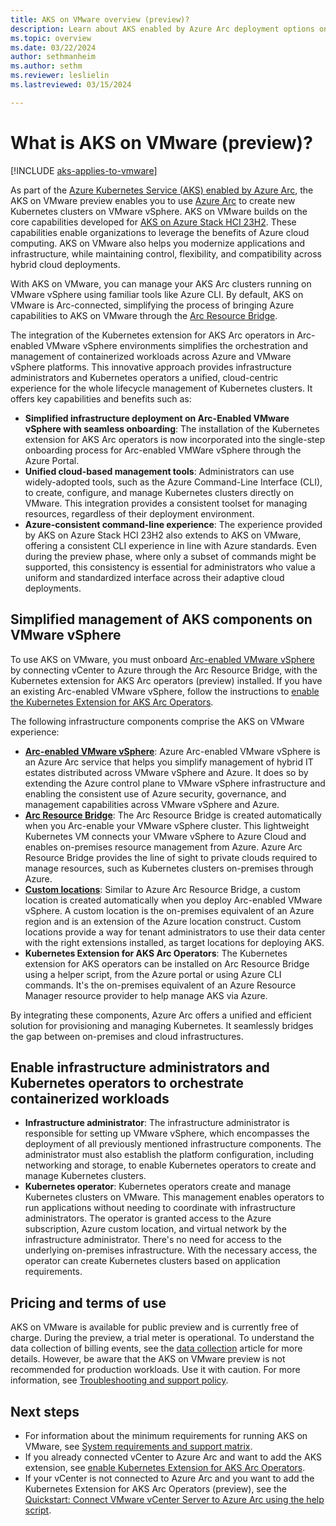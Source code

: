 ```yaml
---
title: AKS on VMware overview (preview)?
description: Learn about AKS enabled by Azure Arc deployment options on VMware.
ms.topic: overview
ms.date: 03/22/2024
author: sethmanheim
ms.author: sethm 
ms.reviewer: leslielin
ms.lastreviewed: 03/15/2024

---
```


# What is AKS on VMware (preview)?

[!INCLUDE [aks-applies-to-vmware](includes/aks-hci-applies-to-skus/aks-applies-to-vmware.md)]

As part of the [Azure Kubernetes Service (AKS) enabled by Azure Arc](/azure/aks/hybrid), the AKS on VMware preview enables you to use [Azure Arc](/azure/azure-arc/overview) to create new Kubernetes clusters on VMware vSphere. AKS on VMware builds on the core capabilities developed for [AKS on Azure Stack HCI 23H2](aks-whats-new-23h2.md). These capabilities enable organizations to leverage the benefits of Azure cloud computing. AKS on VMware also helps you modernize applications and infrastructure, while maintaining control, flexibility, and compatibility across hybrid cloud deployments.

With AKS on VMware, you can manage your AKS Arc clusters running on VMware vSphere using familiar tools like Azure CLI. By default, AKS on VMware is Arc-connected, simplifying the process of bringing Azure capabilities to AKS on VMware through the [Arc Resource Bridge](/azure/azure-arc/resource-bridge/overview).

The integration of the Kubernetes extension for AKS Arc operators in Arc-enabled VMware vSphere environments simplifies the orchestration and management of containerized workloads across Azure and VMware vSphere platforms. This innovative approach provides infrastructure administrators and Kubernetes operators a unified, cloud-centric experience for the whole lifecycle management of Kubernetes clusters. It offers key capabilities and benefits such as:

- **Simplified infrastructure deployment on Arc-Enabled VMware vSphere with seamless onboarding**: The installation of the Kubernetes extension for AKS Arc operators is now incorporated into the single-step onboarding process for Arc-enabled VMWare vSphere through the Azure Portal.
- **Unified cloud-based management tools**: Administrators can use widely-adopted tools, such as the Azure Command-Line Interface (CLI), to create, configure, and manage Kubernetes clusters directly on VMware. This integration provides a consistent toolset for managing resources, regardless of their deployment environment.
- **Azure-consistent command-line experience**: The experience provided by AKS on Azure Stack HCI 23H2 also extends to AKS on VMware, offering a consistent CLI experience in line with Azure standards. Even during the preview phase, where only a subset of commands might be supported, this consistency is essential for administrators who value a uniform and standardized interface across their adaptive cloud deployments.

## Simplified management of AKS components on VMware vSphere

To use AKS on VMware, you must onboard [Arc-enabled VMware vSphere](/azure/azure-arc/vmware-vsphere/overview) by connecting vCenter to Azure through the Arc Resource Bridge, with the Kubernetes extension for AKS Arc operators (preview) installed. If you have an existing Arc-enabled VMware vSphere, follow the instructions to [enable the Kubernetes Extension for AKS Arc Operators](aks-vmware-install-kubernetes-extension.md).

The following infrastructure components comprise the AKS on VMware experience:

- [**Arc-enabled VMware vSphere**](/azure/azure-arc/vmware-vsphere/overview): Azure Arc-enabled VMware vSphere is an Azure Arc service that helps you simplify management of hybrid IT estates distributed across VMware vSphere and Azure. It does so by extending the Azure control plane to VMware vSphere infrastructure and enabling the consistent use of Azure security, governance, and management capabilities across VMware vSphere and Azure.
- [**Arc Resource Bridge**](/azure/azure-arc/resource-bridge/overview): The Arc Resource Bridge is created automatically when you Arc-enable your VMware vSphere cluster. This lightweight Kubernetes VM connects your VMware vSphere to Azure Cloud and enables on-premises resource management from Azure. Azure Arc Resource Bridge provides the line of sight to private clouds required to manage resources, such as Kubernetes clusters on-premises through Azure.
- [**Custom locations**](/azure/azure-arc/platform/conceptual-custom-locations): Similar to Azure Arc Resource Bridge, a custom location is created automatically when you deploy Arc-enabled VMware vSphere. A custom location is the on-premises equivalent of an Azure region and is an extension of the Azure location construct. Custom locations provide a way for tenant administrators to use their data center with the right extensions installed, as target locations for deploying AKS.
- **Kubernetes Extension for AKS Arc Operators**: The Kubernetes extension for AKS operators can be installed on Arc Resource Bridge using a helper script, from the Azure portal or using Azure CLI commands. It's the on-premises equivalent of an Azure Resource Manager resource provider to help manage AKS via Azure.

By integrating these components, Azure Arc offers a unified and efficient solution for provisioning and managing Kubernetes. It seamlessly bridges the gap between on-premises and cloud infrastructures.

## Enable infrastructure administrators and Kubernetes operators to orchestrate containerized workloads

- **Infrastructure administrator**: The infrastructure administrator is responsible for setting up VMware vSphere, which encompasses the deployment of all previously mentioned infrastructure components. The administrator must also establish the platform configuration, including networking and storage, to enable Kubernetes operators to create and manage Kubernetes clusters.
- **Kubernetes operator**: Kubernetes operators create and manage Kubernetes clusters on VMware. This management enables operators to run applications without needing to coordinate with infrastructure administrators. The operator is granted access to the Azure subscription, Azure custom location, and virtual network by the infrastructure administrator. There's no need for access to the underlying on-premises infrastructure. With the necessary access, the operator can create Kubernetes clusters based on application requirements.

## Pricing and terms of use

AKS on VMware is available for public preview and is currently free of charge. During the preview, a trial meter is operational. To understand the data collection of billing events, see the [data collection](data-collection.md) article for more details. However, be aware that the AKS on VMware preview is not recommended for production workloads. Use it with caution. For more information, see [Troubleshooting and support policy](aks-vmware-support-troubleshoot.md).

## Next steps

- For information about the minimum requirements for running AKS on VMware, see [System requirements and support matrix](aks-vmware-system-requirements.md).
- If you already connected vCenter to Azure Arc and want to add the AKS extension, see [enable Kubernetes Extension for AKS Arc Operators](aks-vmware-install-kubernetes-extension.md).
- If your vCenter is not connected to Azure Arc and you want to add the Kubernetes Extension for AKS Arc Operators (preview), see the [Quickstart: Connect VMware vCenter Server to Azure Arc using the help script](/azure/azure-arc/vmware-vsphere/quick-start-connect-vcenter-to-arc-using-script).
